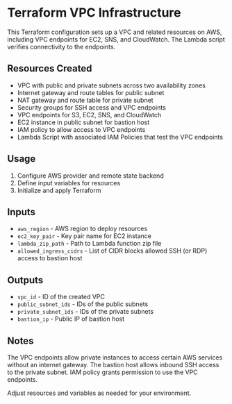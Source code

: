 # Terraform VPC Infrastructure

This Terraform configuration sets up a VPC and related resources on AWS, including VPC endpoints for EC2, SNS, and CloudWatch. The Lambda script verifies connectivity to the endpoints.

## Resources Created

- VPC with public and private subnets across two availability zones
- Internet gateway and route tables for public subnet
- NAT gateway and route table for private subnet
- Security groups for SSH access and VPC endpoints
- VPC endpoints for S3, EC2, SNS, and CloudWatch
- EC2 instance in public subnet for bastion host
- IAM policy to allow access to VPC endpoints
- Lambda Script with associated IAM Policies that test the VPC endpoints

## Usage

1. Configure AWS provider and remote state backend
2. Define input variables for resources
3. Initialize and apply Terraform

## Inputs

- `aws_region` - AWS region to deploy resources
- `ec2_key_pair` - Key pair name for EC2 instance
- `lambda_zip_path` - Path to Lambda function zip file
- `allowed_ingress_cidrs` - List of CIDR blocks allowed SSH (or RDP) access to bastion host

## Outputs

- `vpc_id` - ID of the created VPC
- `public_subnet_ids` - IDs of the public subnets
- `private_subnet_ids` - IDs of the private subnets
- `bastion_ip` - Public IP of bastion host

## Notes

The VPC endpoints allow private instances to access certain AWS services without an internet gateway.
The bastion host allows inbound SSH access to the private subnet.
IAM policy grants permission to use the VPC endpoints.

Adjust resources and variables as needed for your environment.
